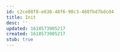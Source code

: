 ```yaml
---
id: c2ce88f8-e638-48f6-90c3-468fbd7bdcd4
title: Init
desc: ''
updated: 1618573905217
created: 1618573905217
stub: true
---
```


